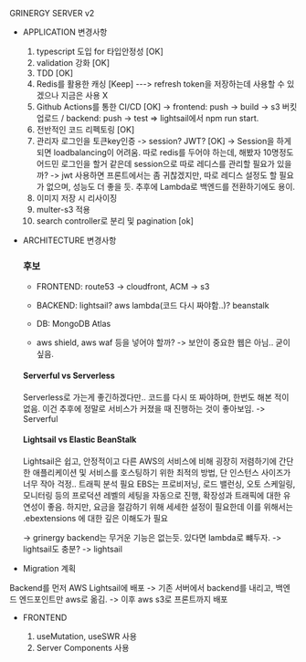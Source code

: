 GRINERGY SERVER v2

- APPLICATION 변경사항

  1. typescript 도입 for 타입안정성 [OK]
  1. validation 강화 [OK]
  1. TDD [OK]
  1. Redis를 활용한 캐싱 [Keep] ---> refresh token을 저장하는데 사용할 수 있겠으나 지금은 사용 X
  1. Github Actions를 통한 CI/CD [OK] -> frontend: push -> build -> s3 버킷 업로드 / backend: push -> test => lightsail에서 npm run start.
  1. 전반적인 코드 리펙토링 [OK]
  1. 관리자 로그인을 토큰key인증 -> session? JWT? [OK]
     -> Session을 하게 되면 loadbalancing이 어려움. 따로 redis를 두어야 하는데, 해봤자 10명정도 어드민 로그인을 할거 같은데 session으로 따로 레디스를 관리할 필요가 있을까?
     -> jwt 사용하면 프론트에서는 좀 귀찮겠지만, 따로 레디스 설정도 할 필요가 없으며, 성능도 더 좋을 듯. 추후에 Lambda로 백엔드를 전환하기에도 용이.
  1. 이미지 저장 시 리사이징
  1. multer-s3 적용
  1. search controller로 분리 및 pagination [ok]

- ARCHITECTURE 변경사항

  ### 후보

  - FRONTEND: route53 -> cloudfront, ACM -> s3
  - BACKEND: lightsail? aws lambda(코드 다시 짜야함..)? beanstalk
  - DB: MongoDB Atlas

  - aws shield, aws waf 등을 넣어야 할까? -> 보안이 중요한 웹은 아님.. 굳이 싶음.

  #### Serverful vs Serverless

  Serverless로 가는게 좋긴하겠다만.. 코드를 다시 또 짜야하며, 한번도 해본 적이 없음. 이건 추후에 정말로 서비스가 커졌을 때 진행하는 것이 좋아보임.
  -> Serverful

  #### Lightsail vs Elastic BeanStalk

  Lightsail은 쉽고, 안정적이고 다른 AWS의 서비스에 비해 굉장히 저렴하기에 간단한 애플리케이션 및 서비스를 호스팅하기 위한 최적의 방법, 단 인스턴스 사이즈가 너무 작아 걱정.. 트래픽 분석 필요
  EBS는 프로비저닝, 로드 밸런싱, 오토 스케일링, 모니터링 등의 프로덕션 레벨의 세팅을 자동으로 진행, 확장성과 트래픽에 대한 유연성이 좋음. 하지만, 요금을 절감하기 위해 세세한 설정이 필요한데 이를 위해서는 .ebextensions 에 대한 깊은 이해도가 필요

  -> grinergy backend는 무거운 기능은 없는듯. 있다면 lambda로 뺴두자. -> lightsail도 충분?
  -> lightsail

- Migration 계획

Backend를 먼저 AWS Lightsail에 배포 -> 기존 서버에서 backend를 내리고, 백엔드 엔드포인트만 aws로 옮김. -> 이후 aws s3로 프론트까지 배포

- FRONTEND

  1. useMutation, useSWR 사용
  1. Server Components 사용
